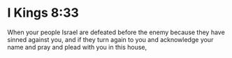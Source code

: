 # I Kings 8:33

When your people Israel are defeated before the enemy because they have sinned against you, and if they turn again to you and acknowledge your name and pray and plead with you in this house,
